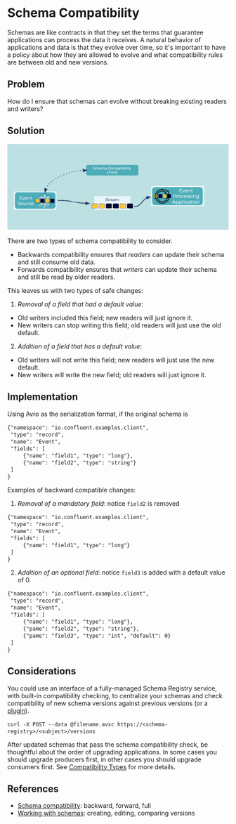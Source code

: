 # Schema Compatibility
Schemas are like contracts in that they set the terms that guarantee applications can process the data it receives.
A natural behavior of applications and data is that they evolve over time, so it's important to have a policy about how they are allowed to evolve and what compatibility rules are between old and new versions.

## Problem
How do I ensure that schemas can evolve without breaking existing readers and writers?

## Solution
![schema-compatibility](../img/schema-compatibility.png)

There are two types of schema compatibility to consider.

* Backwards compatibility ensures that _readers_ can update their schema and still consume old data.
* Forwards compatibility ensures that _writers_ can update their schema and still be read by older readers.

This leaves us with two types of safe changes:

1. _Removal of a field that had a default value_: 
  * Old writers included this field; new readers will just ignore it.
  * New writers can stop writing this field; old readers will just use the old default.
2. _Addition of a field that has a default value_:
  * Old writers will not write this field; new readers will just use the new default.
  * New writers will write the new field; old readers will just ignore it.
## Implementation
Using Avro as the serialization format, if the original schema is

```
{"namespace": "io.confluent.examples.client",
 "type": "record",
 "name": "Event",
 "fields": [
     {"name": "field1", "type": "long"},
     {"name": "field2", "type": "string"}
 ]
}
```

Examples of backward compatible changes:

1. _Removal of a mandatory field_: notice `field2` is removed

```
{"namespace": "io.confluent.examples.client",
 "type": "record",
 "name": "Event",
 "fields": [
     {"name": "field1", "type": "long"}
 ]
}
```

2. _Addition of an optional field_: notice `field3` is added with a default value of 0.

```
{"namespace": "io.confluent.examples.client",
 "type": "record",
 "name": "Event",
 "fields": [
     {"name": "field1", "type": "long"},
     {"pame": "field2", "type": "string"},
     {"pame": "field3", "type": "int", "default": 0}
 ]
}
```

## Considerations
You could use an interface of a fully-managed Schema Registry service, with built-in compatibility checking, to centralize your schemas and check compatibility of new schema versions against previous versions (or a [plugin](https://docs.confluent.io/platform/current/schema-registry/develop/maven-plugin.html#schema-registry-test-compatibility)).

```
curl -X POST --data @filename.avsc https://<schema-registry>/<subject>/versions
```

After updated schemas that pass the schema compatibility check, be thoughtful about the order of upgrading applications.
In some cases you should upgrade producers first, in other cases you should upgrade consumers first.
See [Compatibility Types](https://docs.confluent.io/platform/current/schema-registry/avro.html#compatibility-types) for more details.

## References
* [Schema compatibility](https://docs.confluent.io/platform/current/schema-registry/avro.html): backward, forward, full
* [Working with schemas](https://docs.confluent.io/cloud/current/client-apps/schemas-manage.html): creating, editing, comparing versions
